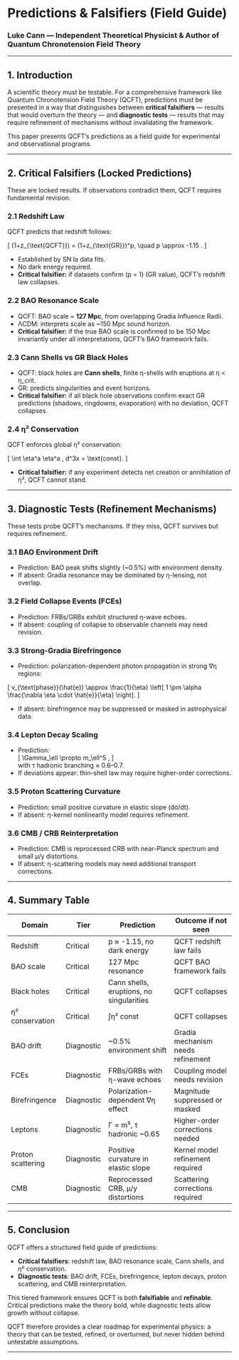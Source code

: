 # Predictions & Falsifiers (Field Guide)  

### Luke Cann — Independent Theoretical Physicist & Author of Quantum Chronotension Field Theory  

---

## 1. Introduction  

A scientific theory must be testable. For a comprehensive framework like Quantum Chronotension Field Theory (QCFT), predictions must be presented in a way that distinguishes between **critical falsifiers** — results that would overturn the theory — and **diagnostic tests** — results that may require refinement of mechanisms without invalidating the framework.  

This paper presents QCFT’s predictions as a field guide for experimental and observational programs.  

---

## 2. Critical Falsifiers (Locked Predictions)  

These are locked results. If observations contradict them, QCFT requires fundamental revision.  

### 2.1 Redshift Law  
QCFT predicts that redshift follows:  

\[
(1+z_{\text{QCFT}}) = (1+z_{\text{GR}})^p, 
\quad p \approx -1.15 .
\]  

- Established by SN Ia data fits.  
- No dark energy required.  
- **Critical falsifier:** if datasets confirm \(p = 1\) (GR value), QCFT’s redshift law collapses.  

### 2.2 BAO Resonance Scale  
- QCFT: BAO scale = **127 Mpc**, from overlapping Gradia Influence Radii.  
- ΛCDM: interprets scale as ~150 Mpc sound horizon.  
- **Critical falsifier:** if the true BAO scale is confirmed to be 150 Mpc invariantly under all interpretations, QCFT’s BAO framework fails.  

### 2.3 Cann Shells vs GR Black Holes  
- QCFT: black holes are **Cann shells**, finite η-shells with eruptions at η < η\_crit.  
- GR: predicts singularities and event horizons.  
- **Critical falsifier:** if all black hole observations confirm exact GR predictions (shadows, ringdowns, evaporation) with no deviation, QCFT collapses.  

### 2.4 η² Conservation  
QCFT enforces global η² conservation:  

\[
\int \eta^a \eta^a \, d^3x = \text{const}.
\]  

- **Critical falsifier:** if any experiment detects net creation or annihilation of η², QCFT cannot stand.  

---

## 3. Diagnostic Tests (Refinement Mechanisms)  

These tests probe QCFT’s mechanisms. If they miss, QCFT survives but requires refinement.  

### 3.1 BAO Environment Drift  
- Prediction: BAO peak shifts slightly (~0.5%) with environment density.  
- If absent: Gradia resonance may be dominated by η-lensing, not overlap.  

### 3.2 Field Collapse Events (FCEs)  
- Prediction: FRBs/GRBs exhibit structured η-wave echoes.  
- If absent: coupling of collapse to observable channels may need revision.  

### 3.3 Strong-Gradia Birefringence  
- Prediction: polarization-dependent photon propagation in strong ∇η regions:  

\[
v_{\text{phase}}(\hat{e}) \approx \frac{1}{\eta} 
\left[ 1 \pm \alpha \frac{\nabla \eta \cdot \hat{e}}{\eta} \right].
\]  

- If absent: birefringence may be suppressed or masked in astrophysical data.  

### 3.4 Lepton Decay Scaling  
- Prediction:  
  \[
  \Gamma_\ell \propto m_\ell^5 ,
  \]  
  with τ hadronic branching ≈ 0.6–0.7.  
- If deviations appear: thin-shell law may require higher-order corrections.  

### 3.5 Proton Scattering Curvature  
- Prediction: small positive curvature in elastic slope (dσ/dt).  
- If absent: η-kernel nonlinearity model requires refinement.  

### 3.6 CMB / CRB Reinterpretation  
- Prediction: CMB is reprocessed CRB with near-Planck spectrum and small μ/y distortions.  
- If absent: η-scattering models may need additional transport corrections.  

---

## 4. Summary Table  

| Domain            | Tier        | Prediction                               | Outcome if not seen                     |  
|-------------------|------------|------------------------------------------|-----------------------------------------|  
| Redshift          | Critical   | p ≈ -1.15, no dark energy                | QCFT redshift law fails                 |  
| BAO scale         | Critical   | 127 Mpc resonance                        | QCFT BAO framework fails                |  
| Black holes       | Critical   | Cann shells, eruptions, no singularities | QCFT collapses                          |  
| η² conservation   | Critical   | ∫η² const                                | QCFT collapses                          |  
| BAO drift         | Diagnostic | ~0.5% environment shift                  | Gradia mechanism needs refinement       |  
| FCEs              | Diagnostic | FRBs/GRBs with η-wave echoes             | Coupling model needs revision           |  
| Birefringence     | Diagnostic | Polarization-dependent ∇η effect         | Magnitude suppressed or masked          |  
| Leptons           | Diagnostic | Γ ∝ m⁵, τ hadronic ~0.65                 | Higher-order corrections needed         |  
| Proton scattering | Diagnostic | Positive curvature in elastic slope      | Kernel model refinement required        |  
| CMB               | Diagnostic | Reprocessed CRB, μ/y distortions         | Scattering corrections required         |  

---

## 5. Conclusion  

QCFT offers a structured field guide of predictions:  

- **Critical falsifiers**: redshift law, BAO resonance scale, Cann shells, and η² conservation.  
- **Diagnostic tests**: BAO drift, FCEs, birefringence, lepton decays, proton scattering, and CMB reinterpretation.  

This tiered framework ensures QCFT is both **falsifiable** and **refinable**. Critical predictions make the theory bold, while diagnostic tests allow growth without collapse.  

QCFT therefore provides a clear roadmap for experimental physics: a theory that can be tested, refined, or overturned, but never hidden behind untestable assumptions.  

---
